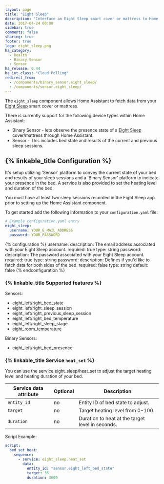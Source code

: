 ```yaml
---
layout: page
title: "Eight Sleep"
description: "Interface an Eight Sleep smart cover or mattress to Home Assistant"
date: 2017-04-24 00:00
sidebar: true
comments: false
sharing: true
footer: true
logo: eight_sleep.png
ha_category:
  - Health
  - Binary Sensor
  - Sensor
ha_release: 0.44
ha_iot_class: "Cloud Polling"
redirect_from:
  - /components/binary_sensor.eight_sleep/
  - /components/sensor.eight_sleep/
---
```


The `eight_sleep` component allows Home Assistant to fetch data from your [Eight Sleep](https://eightsleep.com/) smart cover or mattress.

There is currently support for the following device types within Home Assistant:

- Binary Sensor - lets observe the presence state of a [Eight Sleep](https://eightsleep.com/) cover/mattress through Home Assistant.
- Sensor - This includes bed state and results of the current and previous sleep sessions.

## {% linkable_title Configuration %}

It's setup utilizing 'Sensor' platform to convey the current state of your bed and results of your sleep sessions and a 'Binary Sensor' platform to indicate your presence in the bed. A service is also provided to set the heating level and duration of the bed.

You must have at least two sleep sessions recorded in the Eight Sleep app prior to setting up the Home Assistant component.

To get started add the following information to your `configuration.yaml` file:

```yaml
# Example configuration.yaml entry
eight_sleep:
  username: YOUR_E_MAIL_ADDRESS
  password: YOUR_PASSWORD
```

{% configuration %}
username:
  description: The email address associated with your Eight Sleep account.
  required: true
  type: string
password:
  description: The password associated with your Eight Sleep account.
  required: true
  type: string
password:
  description: Defines if you'd like to fetch data for both sides of the bed.
  required: false
  type: string
  default: false
{% endconfiguration %}

### {% linkable_title Supported features %}

Sensors:

- eight_left/right_bed_state
- eight_left/right_sleep_session
- eight_left/right_previous_sleep_session
- eight_left/right_bed_temperature
- eight_left/right_sleep_stage
- eight_room_temperature

Binary Sensors:

- eight_left/right_bed_presence

### {% linkable_title Service `heat_set` %}

You can use the service eight_sleep/heat_set to adjust the target heating level and heating duration of your bed.

| Service data attribute | Optional | Description |
| ---------------------- | -------- | ----------- |
| `entity_id` | no | Entity ID of bed state to adjust.
| `target` | no | Target heating level from 0-100.
| `duration` | no | Duration to heat at the target level in seconds.

Script Example:

```yaml
script:
  bed_set_heat:
    sequence:
      - service: eight_sleep.heat_set
        data:
          entity_id: "sensor.eight_left_bed_state"
          target: 35
          duration: 3600
```
